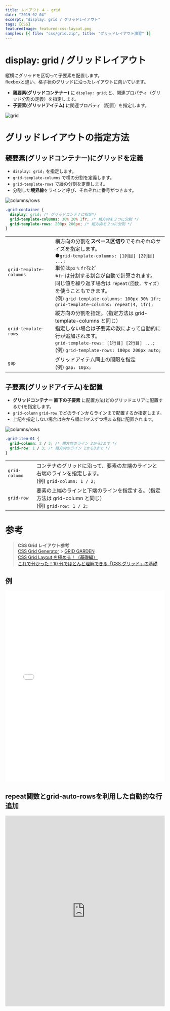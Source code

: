 ```yaml
---
title: レイアウト 4 - grid
date: "2019-02-04"
excerpt: "display: grid / グリッドレイアウト"
tags: [CSS]
featuredImage: featured-css-layout.png
samples: [{ file: "css/grid.zip", title: "グリッドレイアウト演習" }]
---
```


# display: grid / グリッドレイアウト

縦横にグリッドを区切って子要素を配置します。  
flexboxと違い、格子状のグリッドに沿ったレイアウトに向いています。

- **親要素(グリッドコンテナー)** に `display: grid;`と、関連プロパティ（グリッド分割の定義）を指定します。
- **子要素(グリッドアイテム)** に関連プロパティ（配置）を指定します。

![grid](./fig_c_09.png)

# グリッドレイアウトの指定方法

## 親要素(グリッドコンテナー)にグリッドを定義

- `display: grid;` を指定します。
- `grid-template-columns` で横の分割を定義します。
- `grid-template-rows` で縦の分割を定義します。
- 分割した**境界線**をラインと呼び、それぞれに番号がつきます。

![columns/rows](./fig_c_09_2.png)

```css
.grid-container {
  display: grid; /* グリッドコンテナに指定*/
  grid-template-columns: 30% 20% 1fr; /* 横方向を３つに分割 */
  grid-template-rows: 200px 200px; /* 縦方向を２つに分割 */
}
```

|                         |                                                                                                                                                                                                                                                                                                                                                                    |
| :---------------------- | ------------------------------------------------------------------------------------------------------------------------------------------------------------------------------------------------------------------------------------------------------------------------------------------------------------------------------------------------------------------ |
| `grid-template-columns` | 横方向の分割を**スペース区切り**でそれぞれのサイズを指定します。<br>●`grid-template-columns: [1列目] [2列目] ...;` <br>単位は`px` `%` `fr`など <br>※`fr` は分割する割合が自動で計算されます。<br>同じ値を繰り返す場合は `repeat(回数, サイズ)` を使うこともできます。<br>(例) `grid-template-columns: 100px 30% 1fr;` <br>`grid-template-columns: repeat(4, 1fr);` |
| `grid-template-rows`    | 縦方向の分割を指定。（指定方法は grid-template-columns と同じ）<br>指定しない場合は子要素の数によって自動的に行が追加されます。<br>`grid-template-rows: [1行目] [2行目] ...;`<br>(例) `grid-template-rows: 100px 200px auto;`                                                                                                                                      |
| `gap`                   | グリッドアイテム同士の間隔を指定<br>(例) `gap: 10px;`                                                                                                                                                                                                                                                                                                              |

## 子要素(グリッドアイテム)を配置

- **グリッドコンテナー 直下の子要素** に配置方法(どのグリッドエリアに配置するか)を指定します。
- `grid-column` `grid-row` でどのラインからラインまで配置するか指定します。
- 上記を指定しない場合は左から順に1マスずつ埋まる様に配置されます。

![columns/rows](./fig_c_09_3.png)

```css
.grid-item-01 {
  grid-column: 2 / 3; /* 横方向のライン 2から3まで */
  grid-row: 1 / 3; /* 縦方向のライン 1から3まで */
}
```

|               |                                                                                                          |
| :------------ | -------------------------------------------------------------------------------------------------------- |
| `grid-column` | コンテナのグリッドに沿って、要素の左端のラインと右端のラインを指定します。<br>(例) `grid-column: 1 / 2;` |
| `grid-row`    | 要素の上端のラインと下端のラインを指定する。（指定方法は grid-column と同じ）<br>(例) `grid-row: 1 / 2;` |

# 参考

> **CSS Grid レイアウト参考**  
> [CSS Grid Generator](https://cssgrid-generator.netlify.app/) > [GRID GARDEN](https://cssgridgarden.com/#ja)  
> [CSS Grid Layout を極める！（基礎編）](https://qiita.com/kura07/items/e633b35e33e43240d363)  
> [これで分かった！10 分でほとんど理解できる「CSS グリッド」の基礎](https://ferret-plus.com/8351)

## 例

<iframe height="600" style="width: 100%;" scrolling="no" title="css grid - example" src="//codepen.io/RsakaiForEducation/embed/GBgpzg/?height=265&theme-id=dark&default-tab=css,result" frameborder="no" allowtransparency="true" allowfullscreen="true">
  See the Pen <a href='https://codepen.io/RsakaiForEducation/pen/GBgpzg/'>css grid - example</a> by R Sakai
  (<a href='https://codepen.io/RsakaiForEducation'>@RsakaiForEducation</a>) on <a href='https://codepen.io'>CodePen</a>.
</iframe>

## repeat関数とgrid-auto-rowsを利用した自動的な行追加

<iframe height="600" style="width: 100%;" scrolling="no" title="css grid - auto-row" src="https://codepen.io/RsakaiForEducation/embed/bGmQKGG?default-tab=css%2Cresult" frameborder="no" loading="lazy" allowtransparency="true" allowfullscreen="true">
  See the Pen <a href="https://codepen.io/RsakaiForEducation/pen/bGmQKGG">
  css grid - auto</a> by R Sakai (<a href="https://codepen.io/RsakaiForEducation">@RsakaiForEducation</a>)
  on <a href="https://codepen.io">CodePen</a>.
</iframe>
